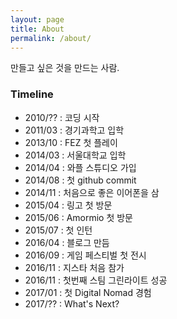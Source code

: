 ```yaml
---
layout: page
title: About
permalink: /about/
---
```


만들고 싶은 것을 만드는 사람.

### Timeline

- 2010/?? : 코딩 시작
- 2011/03 : 경기과학고 입학
- 2013/10 : FEZ 첫 플레이
- 2014/03 : 서울대학교 입학
- 2014/04 : 와플 스튜디오 가입
- 2014/08 : 첫 github commit
- 2014/11 : 처음으로 좋은 이어폰을 삼
- 2015/04 : 링고 첫 방문
- 2015/06 : Amormio 첫 방문
- 2015/07 : 첫 인턴
- 2016/04 : 블로그 만듬
- 2016/09 : 게임 페스티벌 첫 전시
- 2016/11 : 지스타 처음 참가
- 2016/11 : 첫번째 스팀 그린라이트 성공
- 2017/01 : 첫 Digital Nomad 경험
- 2017/?? : What's Next?

